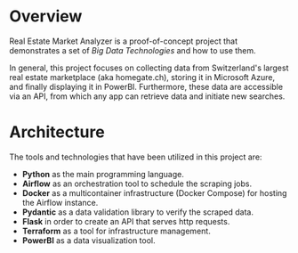 # Overview
Real Estate Market Analyzer is a proof-of-concept project that demonstrates a set of *Big Data Technologies* and how to use them. 

In general, this project focuses on collecting data from Switzerland's largest real estate marketplace (aka homegate.ch), storing it in Microsoft Azure, and finally displaying it in PowerBI. Furthermore, these data are accessible via an API, from which any app can retrieve data and initiate new searches.

# Architecture

The tools and technologies that have been utilized in this project are:

- **Python** as the main programming language.
- **Airflow** as an orchestration tool to schedule the scraping jobs.
- **Docker** as a multicontainer infrastructure (Docker Compose) for hosting the Airflow instance.
- **Pydantic** as a data validation library to verify the scraped data.
- **Flask** in order to create an API that serves http requests.
- **Terraform** as a tool for infrastructure management.
- **PowerBI** as a data visualization tool.